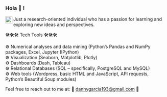 ### Hola :wave: ! <a href="https://www.linkedin.com/in/daniel-g-r/">
  <img align="left" alt="Daniel's LinkdeIn" width="22px" src="https://cdn.jsdelivr.net/npm/simple-icons@v3/icons/linkedin.svg" />
</a>

Just a research-oriented individual who has a passion for learning and exploring new ideas and perspectives.


🛠🛠🛠 Tech Tools 🛠🛠🛠

⚙️ Numerical analyses and data mining (Python’s Pandas and NumPy packages, Excel, Jupyter (IPython)<br>
⚙️ Visualization (Seaborn, Matplotlib, Plotly)<br>
⚙️ Dashboards (Dash, Tableau)<br>
⚙️ Relational Databases (SQL – specifically, PostgreSQL and MySQL)<br>
⚙️ Web tools (Wordpress, basic HTML and JavaScript, API requests, Python’s Beautiful Soup modules)<br>

Feel free to reach out to me at:
📧 dannygarcia193@gmail.com 📧 

